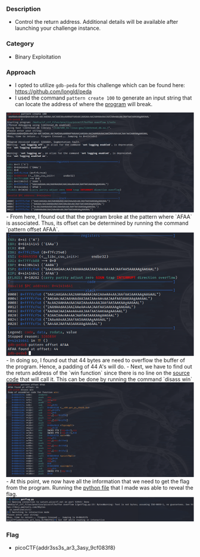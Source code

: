 ### Description 
- Control the return address. Additional details will be available after launching your challenge instance.

### Category 
- Binary Exploitation 

### Approach 
- I opted to utilize `gdb-peda` for this challenge which can be found here: https://github.com/longld/peda
- I used the command `pattern create 100` to generate an input string that can locate the address of where the <a href="vuln">program</a> will break. 
<img src="bo1.png">
- From here, I found out that the program broke at the pattern where `AFAA` is associated. Thus, its offset can be determined by running the command `pattern offset AFAA`.
<img src="bo1.2.png">
- In doing so, I found out that 44 bytes are need to overflow the buffer of the program. Hence, a padding of 44 A's will do. 
- Next, we have to find out the return address of the `win function` since there is no line on the <a href="vuln.c">source code</a> that will call it. This can be done 
by running the command `disass win` 
<img src="bo1.3.png">
- At this point, we now have all the information that we need to get the flag from the program. Running the <a href="getflag.py">python file</a> that I made was able to reveal the flag. 
<img src="bo1.4.png">

### Flag 
- picoCTF{addr3ss3s_ar3_3asy_9cf083f8}

